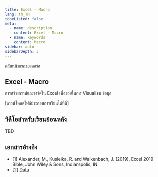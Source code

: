 ```yaml
---
title: Excel - Macro
lang: th_TH
tobeListed: false
meta:
  - name: description
    content: Excel - Macro
  - name: keywords
    content: Macro
sidebar: auto
sidebarDepth: 3
---
```

[กลับหน้าแรกของคอร์ส](/courses/is281/)

## Excel - Macro

การสร้างกราฟและชาร์ตใน Excel เพื่อช่วยในการ Visualise ข้อมูล

[ดาวน์โหลดไฟล์ประกอบการเรียนได้ที่นี่]

## วิดีโอสำหรับเรียนย้อนหลัง

TBD
<!-- <iframe id="ytplayer" type="text/html" width="640" height="360"
  src="https://www.youtube.com/embed/waYa6-sBokQ?autoplay=0&origin=https://mentor2code.com"
  frameborder="0"></iframe> -->

## เอกสารอ้างอิง

- [1] Alexander, M., Kusleika, R. and Walkenbach, J. (2019), Excel 2019 Bible, John Wiley & Sons, Indianapolis, IN.
- [2] [Data](<https://media.wiley.com/product_ancillary/89/11195147/DOWNLOAD/Complete%20book_Worksheet.zip>)
